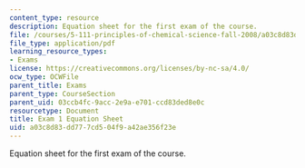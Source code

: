 ```yaml
---
content_type: resource
description: Equation sheet for the first exam of the course.
file: /courses/5-111-principles-of-chemical-science-fall-2008/a03c8d83dd777cd504f9a42ae356f23e_Exam1_Eqns.pdf
file_type: application/pdf
learning_resource_types:
- Exams
license: https://creativecommons.org/licenses/by-nc-sa/4.0/
ocw_type: OCWFile
parent_title: Exams
parent_type: CourseSection
parent_uid: 03ccb4fc-9acc-2e9a-e701-ccd83ded8e0c
resourcetype: Document
title: Exam 1 Equation Sheet
uid: a03c8d83-dd77-7cd5-04f9-a42ae356f23e
---
```

Equation sheet for the first exam of the course.